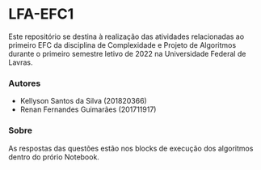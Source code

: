 # LFA-EFC1

Este repositório se destina à realização das atividades relacionadas ao primeiro EFC da disciplina de Complexidade e Projeto de Algoritmos durante o primeiro semestre letivo de 2022 na Universidade Federal de Lavras.

### Autores

- Kellyson Santos da Silva (201820366)
- Renan Fernandes Guimarães (201711917)

### Sobre

As respostas das questões estão nos blocks de execução dos algoritmos dentro do prório Notebook.
